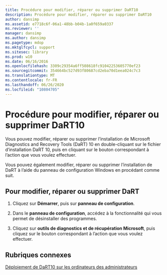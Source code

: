 ```yaml
---
title: Procédure pour modifier, réparer ou supprimer DaRT10
description: Procédure pour modifier, réparer ou supprimer DaRT10
author: dansimp
ms.assetid: e7718c6f-06a1-48bb-b04b-1a0f659a0337
ms.reviewer: ''
manager: dansimp
ms.author: dansimp
ms.pagetype: mdop
ms.mktglfcycl: support
ms.sitesec: library
ms.prod: w10
ms.date: 06/16/2016
ms.openlocfilehash: 3309c29354a6ff508618fc91042253605770ef23
ms.sourcegitcommit: 354664bc527d93f80687cd2eba70d1eea024c7c3
ms.translationtype: MT
ms.contentlocale: fr-FR
ms.lasthandoff: 06/26/2020
ms.locfileid: "10804705"
---
```

# Procédure pour modifier, réparer ou supprimer DaRT10


Vous pouvez modifier, réparer ou supprimer l’installation de Microsoft Diagnostics and Recovery Tools (DaRT) 10 en double-cliquant sur le fichier d’installation DaRT 10, puis en cliquant sur le bouton correspondant à l’action que vous voulez effectuer.

Vous pouvez également modifier, réparer ou supprimer l’installation de DaRT à l’aide du panneau de configuration Windows en procédant comme suit.

## Pour modifier, réparer ou supprimer DaRT


1.  Cliquez sur **Démarrer**, puis sur **panneau de configuration**.

2.  Dans le **panneau de configuration**, accédez à la fonctionnalité qui vous permet de désinstaller des programmes.

3.  Cliquez sur **outils de diagnostics et de récupération Microsoft**, puis cliquez sur le bouton correspondant à l’action que vous voulez effectuer.

## Rubriques connexes


[Déploiement de DaRT10 sur les ordinateurs des administrateurs](deploying-dart-10-to-administrator-computers.md)

 

 





